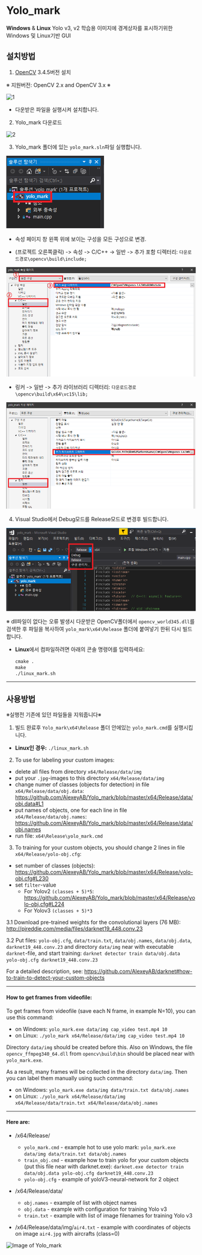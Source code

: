# Yolo_mark
**Windows** & **Linux** Yolo v3, v2 학습용 이미지에 경계상자를 표시하기위한 Windows 및 Linux기반 GUI

## 설치방법
1. [OpenCV](https://github.com/opencv/opencv/releases) 3.4.5버전 설치
  
  ※ 지원버전: OpenCV 2.x and OpenCV 3.x ※ 

  ![1](https://user-images.githubusercontent.com/36029073/56076241-aeb00a80-5e09-11e9-89a5-70ee25f2e546.png)

  * 다운받은 파일을 실행시켜 설치합니다.

2. Yolo_mark 다운로드

  ![2](https://user-images.githubusercontent.com/36029073/56076247-bd96bd00-5e09-11e9-8fba-692de1cb0c0b.PNG)


3. Yolo_mark 폴더에 있는 `yolo_mark.sln`파일 실행합니다.

  ![프로젝트속성수정](./images/3.png)

  * 속성 페이지 창 왼쪽 위에 보이는 구성을 모든 구성으로 변경.

  * (프로젝트 오른쪽클릭) -> 속성 -> C/C++ -> 일반 -> 추가 포함 디렉터리: `다운로드경로\opencv\build\include;`

  ![프로젝트속성수정1](./images/4.png)

  *  링커 -> 일반 -> 추가 라이브러리 디렉터리: `다운로드경로\opencv\build\x64\vc15\lib;`

  ![프로젝트속성수정2](./images/5.png)

4. Visual Studio에서 Debug모드를 Release모드로 변경후 빌드합니다.

  ![프로젝트빌드](./images/6.png)

※ dll파일이 없다는 오류 발생시 다운받은 OpenCV폴더에서 `opencv_world345.dll`를 검색한 후 파일을 복사하여 `yolo_mark\x64\Release` 폴더에 붙여넣기 한뒤 다시 빌드합니다. 

* **Linux**에서 컴파일하려면 아래의 콘솔 명령어를 입력하세요:
    ```
    cmake .
    make
    ./linux_mark.sh
    ```



--------
## 사용방법

※실행전 기존에 있던 파일들을 지워줍니다※

1. 빌드 완료후 `Yolo_mark\x64\Release` 폴더 안에있는 `yolo_mark.cmd`를 실행시킵니다.
  * **Linux인 경우:** `./linux_mark.sh`

2. To use for labeling your custom images:

 * delete all files from directory `x64/Release/data/img`
 * put your `.jpg`-images to this directory `x64/Release/data/img`
 * change numer of classes (objects for detection) in file `x64/Release/data/obj.data`: https://github.com/AlexeyAB/Yolo_mark/blob/master/x64/Release/data/obj.data#L1
 * put names of objects, one for each line in file `x64/Release/data/obj.names`: https://github.com/AlexeyAB/Yolo_mark/blob/master/x64/Release/data/obj.names
 * run file: `x64\Release\yolo_mark.cmd`

3. To training for your custom objects, you should change 2 lines in file `x64/Release/yolo-obj.cfg`:

 * set number of classes (objects): https://github.com/AlexeyAB/Yolo_mark/blob/master/x64/Release/yolo-obj.cfg#L230
 * set `filter`-value 
   * For Yolov2 `(classes + 5)*5`: https://github.com/AlexeyAB/Yolo_mark/blob/master/x64/Release/yolo-obj.cfg#L224
   * For Yolov3 `(classes + 5)*3`

 3.1 Download pre-trained weights for the convolutional layers (76 MB): http://pjreddie.com/media/files/darknet19_448.conv.23 
 
 3.2 Put files: `yolo-obj.cfg`, `data/train.txt`, `data/obj.names`, `data/obj.data`, `darknet19_448.conv.23` and directory `data/img` near with executable `darknet`-file, and start training: `darknet detector train data/obj.data yolo-obj.cfg darknet19_448.conv.23`

For a detailed description, see: https://github.com/AlexeyAB/darknet#how-to-train-to-detect-your-custom-objects

----

#### How to get frames from videofile:

To get frames from videofile (save each N frame, in example N=10), you can use this command:
* on Windows: `yolo_mark.exe data/img cap_video test.mp4 10`
* on Linux: `./yolo_mark x64/Release/data/img cap_video test.mp4 10`

Directory `data/img` should be created before this. Also on Windows, the file `opencv_ffmpeg340_64.dll` from `opencv\build\bin` should be placed near with `yolo_mark.exe`.

As a result, many frames will be collected in the directory `data/img`. Then you can label them manually using such command: 
* on Windows: `yolo_mark.exe data/img data/train.txt data/obj.names`
* on Linux: `./yolo_mark x64/Release/data/img x64/Release/data/train.txt x64/Release/data/obj.names`

----

#### Here are:

* /x64/Release/
  * `yolo_mark.cmd` - example hot to use yolo mark: `yolo_mark.exe data/img data/train.txt data/obj.names`
  * `train_obj.cmd` - example how to train yolo for your custom objects (put this file near with darknet.exe): `darknet.exe detector train data/obj.data yolo-obj.cfg darknet19_448.conv.23`
  * `yolo-obj.cfg` - example of yoloV3-neural-network for 2 object
* /x64/Release/data/
  * `obj.names` - example of list with object names
  * `obj.data` - example with configuration for training Yolo v3
  * `train.txt` - example with list of image filenames for training Yolo v3
  
* /x64/Release/data/img/`air4.txt` - example with coordinates of objects on image `air4.jpg` with aircrafts (class=0)

![Image of Yolo_mark](https://habrastorage.org/files/229/f06/277/229f06277fcc49279342b7edfabbb47a.jpg)

